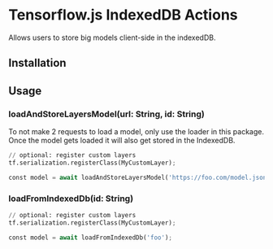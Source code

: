 # Tensorflow.js IndexedDB Actions
Allows users to store big models client-side in the indexedDB.

## Installation

## Usage 

### loadAndStoreLayersModel(url: String, id: String)
To not make 2 requests to load a model, only use the loader in this package. Once the model gets loaded it will also get stored in the IndexedDB. 

```python
// optional: register custom layers
tf.serialization.registerClass(MyCustomLayer);

const model = await loadAndStoreLayersModel('https://foo.com/model.json', 'foo');
```

### loadFromIndexedDb(id: String)

```python
// optional: register custom layers
tf.serialization.registerClass(MyCustomLayer);

const model = await loadFromIndexedDb('foo');
```